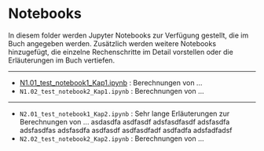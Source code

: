 # Notebooks

In diesem folder werden Jupyter Notebooks zur Verfügung gestellt, die im Buch angegeben werden. Zusätzlich werden weitere Notebooks hinzugefügt, die einzelne Rechenschritte im Detail vorstellen oder die Erläuterungen im Buch vertiefen.   

----
- [N1.01_test_notebook1_Kap1.ipynb](N1.01_test_notebook1_Kap1.ipynb) : Berechnungen von ...
- `N1.02_test_notebook2_Kap1.ipynb` : Berechnungen von ...
----
- `N2.01_test_notebook1_Kap2.ipynb` : Sehr lange Erläuterungen zur Berechnungen von ...   asdasdfa asdfasdf adsfasdfasdf adsfasdfa adsfasdfas adsfasdfa asdfasdf asdfasdfadf asdfadfa adsfadfadsf
- `N2.02_test_notebook2_Kap2.ipynb` : Berechnungen von ...
